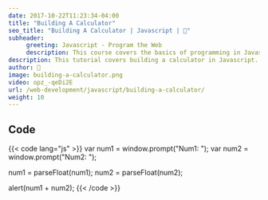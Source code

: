 ```yaml
---
date: 2017-10-22T11:23:34-04:00
title: "Building A Calculator"
seo_title: "Building A Calculator | Javascript | 🦒"
subheader:
     greeting: Javascript - Program the Web
     description: This course covers the basics of programming in Javascript. Work your way through the videos/articles and I'll teach you everything you need to know to make your website more responsive!
description: This tutorial covers building a calculator in Javascript.
author: 🦒
image: building-a-calculator.png
video: opz_-qeDi2E
url: /web-development/javascript/building-a-calculator/
weight: 10
---
```


## Code

{{< code lang="js" >}}
var num1 = window.prompt("Num1: ");
var num2 = window.prompt("Num2: ");

num1 = parseFloat(num1);
num2 = parseFloat(num2);

alert(num1 + num2);
{{< /code >}}